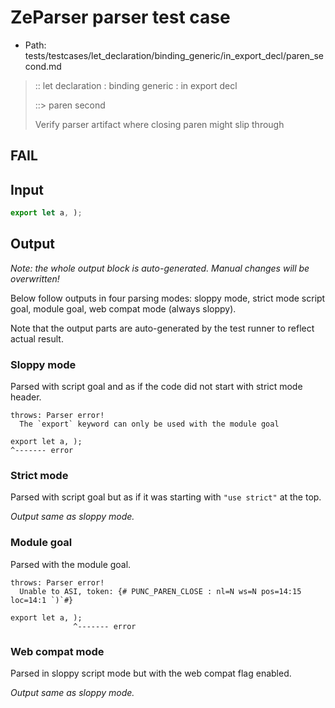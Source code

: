 # ZeParser parser test case

- Path: tests/testcases/let_declaration/binding_generic/in_export_decl/paren_second.md

> :: let declaration : binding generic : in export decl
>
> ::> paren second
>
> Verify parser artifact where closing paren might slip through 

## FAIL

## Input

`````js
export let a, );
`````

## Output

_Note: the whole output block is auto-generated. Manual changes will be overwritten!_

Below follow outputs in four parsing modes: sloppy mode, strict mode script goal, module goal, web compat mode (always sloppy).

Note that the output parts are auto-generated by the test runner to reflect actual result.

### Sloppy mode

Parsed with script goal and as if the code did not start with strict mode header.

`````
throws: Parser error!
  The `export` keyword can only be used with the module goal

export let a, );
^------- error
`````

### Strict mode

Parsed with script goal but as if it was starting with `"use strict"` at the top.

_Output same as sloppy mode._

### Module goal

Parsed with the module goal.

`````
throws: Parser error!
  Unable to ASI, token: {# PUNC_PAREN_CLOSE : nl=N ws=N pos=14:15 loc=14:1 `)`#}

export let a, );
              ^------- error
`````


### Web compat mode

Parsed in sloppy script mode but with the web compat flag enabled.

_Output same as sloppy mode._
